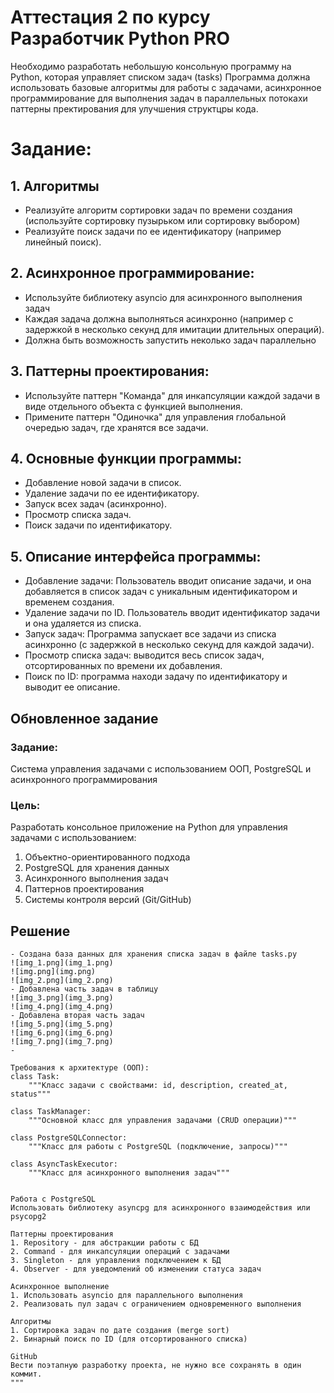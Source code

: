 # Аттестация 2 по курсу Разработчик Python PRO

Необходимо разработать небольшую консольную программу на Python, которая управляет списком задач (tasks)
Программа должна использовать базовые алгоритмы для работы с задачами, асинхронное программирование для выполнения задач в параллельных потокахи паттерны пректирования для улучшения структцры кода.

# Задание:
## 1. Алгоритмы
- Реализуйте алгоритм сортировки задач по времени создания (используйте сортировку пузырьком или сортировку выбором)
- Реализуйте поиск задачи по ее идентификатору (например линейный поиск).

## 2. Асинхронное программирование:
- Используйте библиотеку asyncio для асинхронного выполнения задач
- Каждая задача должна выполняться асинхронно (например с задержкой в несколько секунд для имитации длительных операций).
- Должна быть возможность запустить неколько задач параллельно

## 3. Паттерны проектирования:
- Используйте паттерн "Команда" для инкапсуляции каждой задачи в виде отдельного объекта с функцией выполнения.
- Примените паттерн "Одиночка" для управления глобальной очередью задач, где хранятся все задачи.

## 4. Основные функции программы:
- Добавление новой задачи в список.
- Удаление задачи по ее идентификатору.
- Запуск всех задач (асинхронно).
- Просмотр списка задач.
- Поиск задачи по идентификатору.

## 5. Описание интерфейса программы:
- Добавление задачи: Пользователь вводит описание задачи, и она добавляется в список задач с уникальным идентификатором и временем создания.
- Удаление задачи по ID. Пользователь вводит идентификатор задачи и она удаляется из списка.
- Запуск задач: Программа запускает все задачи из списка асинхронно (с задержкой в несколько секунд для каждой задачи).
- Просмотр списка задач: выводится весь список задач, отсортированных по времени их добавления.
- Поиск по ID: программа находи задачу по идентификатору и выводит ее описание.

## Обновленное задание
### Задание: 
Система управления задачами с использованием ООП, PostgreSQL и асинхронного программирования
### Цель: 
Разработать консольное приложение на Python для управления задачами с использованием:

1. Объектно-ориентированного подхода
2. PostgreSQL для хранения данных
3. Асинхронного выполнения задач
4. Паттернов проектирования
5. Системы контроля версий (Git/GitHub)

## Решение
```
- Создана база данных для хранения списка задач в файле tasks.py
![img_1.png](img_1.png)
![img.png](img.png)
![img_2.png](img_2.png)
- Добавлена часть задач в таблицу
![img_3.png](img_3.png)
![img_4.png](img_4.png)
- Добавлена вторая часть задач
![img_5.png](img_5.png)
![img_6.png](img_6.png)
![img_7.png](img_7.png)
-

Требования к архитектуре (ООП):
class Task:
    """Класс задачи с свойствами: id, description, created_at, status"""
    
class TaskManager:
    """Основной класс для управления задачами (CRUD операции)"""
    
class PostgreSQLConnector:
    """Класс для работы с PostgreSQL (подключение, запросы)"""
    
class AsyncTaskExecutor:
    """Класс для асинхронного выполнения задач"""


Работа с PostgreSQL
Использовать библиотеку asyncpg для асинхронного взаимодействия или psycopg2

Паттерны проектирования
1. Repository - для абстракции работы с БД
2. Command - для инкапсуляции операций с задачами
3. Singleton - для управления подключением к БД
4. Observer - для уведомлений об изменении статуса задач

Асинхронное выполнение
1. Использовать asyncio для параллельного выполнения
2. Реализовать пул задач с ограничением одновременного выполнения

Алгоритмы
1. Сортировка задач по дате создания (merge sort)
2. Бинарный поиск по ID (для отсортированного списка)

GitHub
Вести поэтапную разработку проекта, не нужно все сохранять в один коммит.
"""


